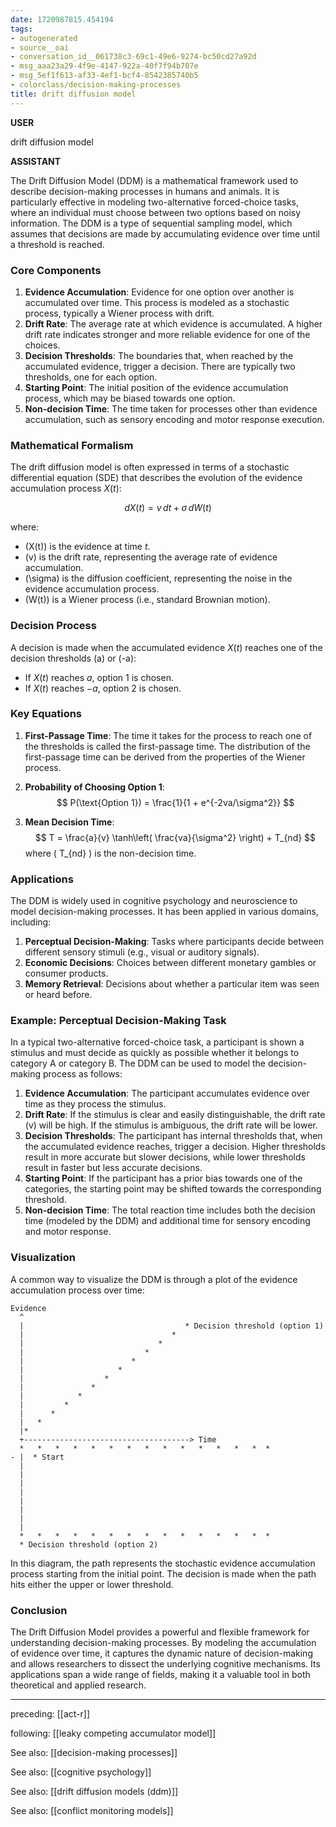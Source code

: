 ```yaml
---
date: 1720987815.454194
tags:
- autogenerated
- source__oai
- conversation_id__061738c3-69c1-49e6-9274-bc50cd27a92d
- msg_aaa23a29-4f9e-4147-922a-40f7f94b707e
- msg_5ef1f613-af33-4ef1-bcf4-8542385740b5
- colorclass/decision-making-processes
title: drift diffusion model
---
```


**USER**

drift diffusion model


**ASSISTANT**

The Drift Diffusion Model (DDM) is a mathematical framework used to describe decision-making processes in humans and animals. It is particularly effective in modeling two-alternative forced-choice tasks, where an individual must choose between two options based on noisy information. The DDM is a type of sequential sampling model, which assumes that decisions are made by accumulating evidence over time until a threshold is reached.

### Core Components

1. **Evidence Accumulation**: Evidence for one option over another is accumulated over time. This process is modeled as a stochastic process, typically a Wiener process with drift.
2. **Drift Rate**: The average rate at which evidence is accumulated. A higher drift rate indicates stronger and more reliable evidence for one of the choices.
3. **Decision Thresholds**: The boundaries that, when reached by the accumulated evidence, trigger a decision. There are typically two thresholds, one for each option.
4. **Starting Point**: The initial position of the evidence accumulation process, which may be biased towards one option.
5. **Non-decision Time**: The time taken for processes other than evidence accumulation, such as sensory encoding and motor response execution.

### Mathematical Formalism

The drift diffusion model is often expressed in terms of a stochastic differential equation (SDE) that describes the evolution of the evidence accumulation process $X(t)$:

$$
dX(t) = v \, dt + \sigma \, dW(t)
$$

where:
- \(X(t)\) is the evidence at time $t$.
- \(v\) is the drift rate, representing the average rate of evidence accumulation.
- \(\sigma\) is the diffusion coefficient, representing the noise in the evidence accumulation process.
- \(W(t)\) is a Wiener process (i.e., standard Brownian motion).

### Decision Process

A decision is made when the accumulated evidence $X(t)$ reaches one of the decision thresholds \(a\) or \(-a\):
- If $X(t)$ reaches $a$, option 1 is chosen.
- If $X(t)$ reaches $-a$, option 2 is chosen.

### Key Equations

1. **First-Passage Time**: The time it takes for the process to reach one of the thresholds is called the first-passage time. The distribution of the first-passage time can be derived from the properties of the Wiener process.

2. **Probability of Choosing Option 1**:
   $$
   P(\text{Option 1}) = \frac{1}{1 + e^{-2va/\sigma^2}}
   $$

3. **Mean Decision Time**:
   $$
   T = \frac{a}{v} \tanh\left( \frac{va}{\sigma^2} \right) + T_{nd}
   $$
   where \( T_{nd} \) is the non-decision time.

### Applications

The DDM is widely used in cognitive psychology and neuroscience to model decision-making processes. It has been applied in various domains, including:

1. **Perceptual Decision-Making**: Tasks where participants decide between different sensory stimuli (e.g., visual or auditory signals).
2. **Economic Decisions**: Choices between different monetary gambles or consumer products.
3. **Memory Retrieval**: Decisions about whether a particular item was seen or heard before.

### Example: Perceptual Decision-Making Task

In a typical two-alternative forced-choice task, a participant is shown a stimulus and must decide as quickly as possible whether it belongs to category A or category B. The DDM can be used to model the decision-making process as follows:

1. **Evidence Accumulation**: The participant accumulates evidence over time as they process the stimulus.
2. **Drift Rate**: If the stimulus is clear and easily distinguishable, the drift rate \(v\) will be high. If the stimulus is ambiguous, the drift rate will be lower.
3. **Decision Thresholds**: The participant has internal thresholds that, when the accumulated evidence reaches, trigger a decision. Higher thresholds result in more accurate but slower decisions, while lower thresholds result in faster but less accurate decisions.
4. **Starting Point**: If the participant has a prior bias towards one of the categories, the starting point may be shifted towards the corresponding threshold.
5. **Non-decision Time**: The total reaction time includes both the decision time (modeled by the DDM) and additional time for sensory encoding and motor response.

### Visualization

A common way to visualize the DDM is through a plot of the evidence accumulation process over time:

```plaintext
Evidence
  ^
  |                                    * Decision threshold (option 1)
  |                                 *
  |                              *
  |                           *
  |                        *
  |                     *
  |                  *
  |               *
  |            *
  |         *
  |      *
  |   *
  |*
  +-------------------------------------> Time
  *   *   *   *   *   *   *   *   *   *   *   *   *   *  *
- |  * Start
  |
  |
  |
  |
  |
  |
  |
  |  
  *   *   *   *   *   *   *   *   *   *   *   *   *   *  *
  * Decision threshold (option 2)
```

In this diagram, the path represents the stochastic evidence accumulation process starting from the initial point. The decision is made when the path hits either the upper or lower threshold.

### Conclusion

The Drift Diffusion Model provides a powerful and flexible framework for understanding decision-making processes. By modeling the accumulation of evidence over time, it captures the dynamic nature of decision-making and allows researchers to dissect the underlying cognitive mechanisms. Its applications span a wide range of fields, making it a valuable tool in both theoretical and applied research.


---

preceding: [[act-r]]  


following: [[leaky competing accumulator model]]

See also: [[decision-making processes]]


See also: [[cognitive psychology]]


See also: [[drift diffusion models (ddm)]]


See also: [[conflict monitoring models]]